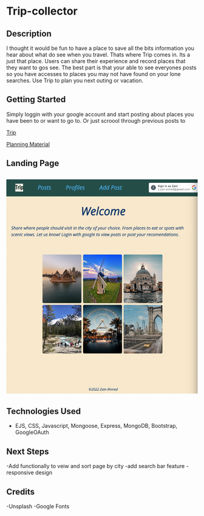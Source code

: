 # Trip-collector

## Description
I thought it would be fun to have a place to save all the bits information you hear about what do see when you travel. Thats where Trip comes in. Its a just that place. Users can share their experience and record places that they want to gos see. The best part is that your able to see everyones posts so you have accesses to places you may not have found on your lone searches. Use Trip to plan you next outing or vacation.

## Getting Started
Simply loggin with your google account and start posting about places you have been to or want to go to. Or just scroool through previous posts to 

[Trip](https://zainahmed-trip-collector.fly.dev/)

[Planning Material](https://trello.com/b/gapWl0O7/trip-collector-board)

## Landing Page
![LandingPage](public/assets/Trip-LandingPage.png)
---

## Technologies Used
- EJS, CSS, Javascript, Mongoose, Express, MongoDB, Bootstrap, GoogleOAuth

## Next Steps
-Add functionally to veiw and sort page by city
-add search bar feature
-responsive design

## Credits
-Unsplash
-Google Fonts